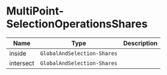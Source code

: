 
# MultiPoint-SelectionOperationsShares

Name        |Type      | Description
------------|----------|------------
inside | `GlobalAndSelection-Shares` | 
intersect | `GlobalAndSelection-Shares` | 
